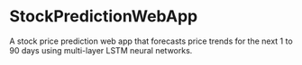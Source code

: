 # StockPredictionWebApp
A stock price prediction web app that forecasts price trends for the next 1 to 90 days using multi-layer LSTM neural networks.
